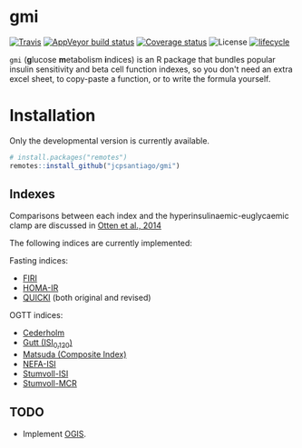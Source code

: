 # gmi

[![Travis](https://img.shields.io/travis/jcpsantiago/gmi.svg)](https://travis-ci.org/jcpsantiago/gmi)
[![AppVeyor build status](https://ci.appveyor.com/api/projects/status/github/jcpsantiago/gmi?branch=master&svg=true)](https://ci.appveyor.com/project/jcpsantiago/gmi)
[![Coverage status](https://codecov.io/gh/jcpsantiago/gmi/branch/master/graph/badge.svg)](https://codecov.io/github/jcpsantiago/gmi?branch=master)
![License](https://img.shields.io/badge/license-MIT-blue.svg?longCache=true)
[![lifecycle](https://img.shields.io/badge/lifecycle-experimental-orange.svg)](https://www.tidyverse.org/lifecycle/#experimental)

`gmi` (**g**lucose **m**etabolism **i**ndices) is an R package that bundles
popular insulin sensitivity and beta cell function indexes, so you don't need an
extra excel sheet, to copy-paste a function, or to write the formula yourself.

# Installation

Only the developmental version is currently available.

``` r
# install.packages("remotes")
remotes::install_github("jcpsantiago/gmi")
```

## Indexes

Comparisons between each index and the hyperinsulinaemic-euglycaemic clamp are discussed in [Otten et al., 2014](https://www.ncbi.nlm.nih.gov/pubmed/24891021)

The following indices are currently implemented:

Fasting indices:
* [FIRI](http://www.thelancet.com/journals/lancet/article/PIIS0140-6736(96)90126-9/fulltext)
* [HOMA-IR](http://link.springer.com/article/10.1007%2FBF00280883)
* [QUICKI](https://academic.oup.com/jcem/article-abstract/85/7/2402/2851441/Quantitative-Insulin-Sensitivity-Check-Index-A?redirectedFrom=fulltext) (both original and revised)

OGTT indices:
* [Cederholm](http://www.sciencedirect.com/science/article/pii/016882279090040Z)
* [Gutt (ISI<sub>0,120</sub>)](http://www.sciencedirect.com/science/article/pii/S0168822799001163)
* [Matsuda (Composite Index)](http://mmatsuda.diabetes-smc.jp/english.html)
* [NEFA-ISI](http://link.springer.com/article/10.1007%2Fs00592-016-0930-5)
* [Stumvoll-ISI](http://care.diabetesjournals.org/content/23/3/295)
* [Stumvoll-MCR](http://care.diabetesjournals.org/content/23/3/295)


## TODO

* Implement [OGIS](http://webmet.pd.cnr.it/ogis/index.php).
